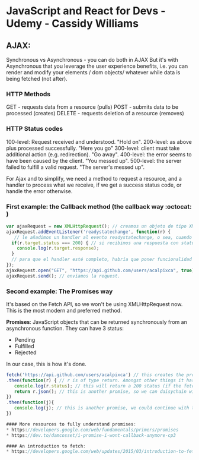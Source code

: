 # JavaScript and React for Devs - Udemy - Cassidy Williams

## AJAX:
Synchronous vs Asynchronous - you can do both in AJAX
But it's with Asynchronous that you leverage the user experience benefits, i.e. you can render and modify your elements / dom objects/ whatever while data is being fetched (not after).

### HTTP Methods
GET - requests data from a resource (pulls)
POST - submits data to be processed (creates)
DELETE - requests deletion of a resource (removes)

### HTTP Status codes
100-level: Request received and understood. "Hold on".
200-level: as above plus processed successfully. "Here you go"
300-level: client must take additional action (e.g. redirection). "Go away".
400-level: the error seems to have been caused by the client. "You messed up".
500-level: the server failed to fulfill a valid request. "The server's messed up".

For Ajax and to simplify, we need a method to request a resource, and a handler to process what we receive, if we get a success status code, or handle the error otherwise.

### First example: the Callback method (the callback way :octocat: )
```javascript
var ajaxRequest = new XMLHttpRequest(); // creamos un objeto de tipo XMLHttpRequest
ajaxRequest.addEventListener('readystatechange', function(r) {
   // le añadimos un handler al evento readystatechange, o sea, cuando el estado de la request cambie.
  if(r.target.status === 200) { // si recibimos una respuesta con status 200 = "Here you go" :-)
    console.log(r.target.response);
  }
  // para que el handler esté completo, habría que poner funcionalidad para el caso de respuestas erróneas.
});
ajaxRequest.open("GET", "https://api.github.com/users/acalpixca", true); // creamos la request
ajaxRequest.send(); // enviamos la request.
```
### Second example: The Promises way
It's based on the Fetch API, so we won't be using XMLHttpRequest now. This is the most modern and preferred method.

**Promises**: JavaScript objects that can be returned synchronously from an asynchronous function.
They can have 3 status:
* Pending
* Fulfilled
* Rejected

In our case, this is how it's done.
``` javascript
fetch('https://api.github.com/users/acalpixca') // this creates the promise. fetch works with GET as default, it can be made to work with POST passing optional parameters.
.then(function(r) { // r is of type return. Amongst other things it has a status property
   console.log(r.status); // this will return a 200 status (if the fetch was successful, of course)
   return r.json(); // this is another promise, so we can daisychain with .then
})
.then(function(j){
   console.log(j); // this is another promise, we could continue with the daisychain!
})

#### More resources to fully understand promises:
* https://developers.google.com/web/fundamentals/primers/promises
* https://dev.to/damcosset/i-promise-i-wont-callback-anymore-cp3

#### An introduction to fetch:
* https://developers.google.com/web/updates/2015/03/introduction-to-fetch
